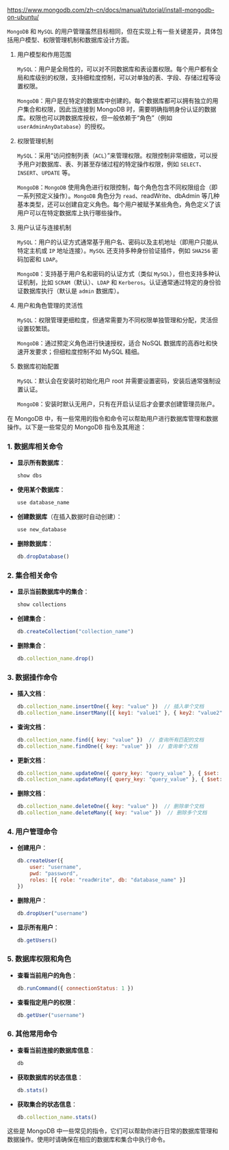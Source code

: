 https://www.mongodb.com/zh-cn/docs/manual/tutorial/install-mongodb-on-ubuntu/

`MongoDB` 和 `MySQL` 的用户管理虽然目标相同，但在实现上有一些关键差异，具体包括用户模型、权限管理机制和数据库设计方面。

1. 用户模型和作用范围

    `MySQL`：用户是全局性的，可以对不同数据库和表设置权限。每个用户都有全局和库级别的权限，支持细粒度控制，可以对单独的表、字段、存储过程等设置权限。

    `MongoDB`：用户是在特定的数据库中创建的。每个数据库都可以拥有独立的用户集合和权限，因此当连接到 MongoDB 时，需要明确指明身份认证的数据库。权限也可以跨数据库授权，但一般依赖于“角色”（例如 `userAdminAnyDatabase`）的授权。

2. 权限管理机制

    `MySQL`：采用“访问控制列表（`ACL`）”来管理权限。权限控制非常细致，可以授予用户对数据库、表、列甚至存储过程的特定操作权限，例如 `SELECT`、`INSERT`、`UPDATE` 等。

    `MongoDB`：`MongoDB` 使用角色进行权限控制，每个角色包含不同权限组合（即一系列预定义操作）。`MongoDB` 角色分为 `read`、readWrite、dbAdmin 等几种基本类型，还可以创建自定义角色。每个用户被赋予某些角色，角色定义了该用户可以在特定数据库上执行哪些操作。

3. 用户认证与连接机制

    `MySQL`：用户的认证方式通常基于用户名、密码以及主机地址（即用户只能从特定主机或 `IP` 地址连接）。`MySQL` 还支持多种身份验证插件，例如 `SHA256` 密码加密和 `LDAP`。

    `MongoDB`：支持基于用户名和密码的认证方式（类似 `MySQL`），但也支持多种认证机制，比如 `SCRAM`（默认）、`LDAP` 和 `Kerberos`。认证通常通过特定的身份验证数据库执行（默认是 `admin` 数据库）。

4. 用户和角色管理的灵活性

    `MySQL`：权限管理更细粒度，但通常需要为不同权限单独管理和分配，灵活但设置较繁琐。

    `MongoDB`：通过预定义角色进行快速授权，适合 NoSQL 数据库的高吞吐和快速开发要求；但细粒度控制不如 MySQL 精细。

5. 数据库初始配置

    `MySQL`：默认会在安装时初始化用户 root 并需要设置密码，安装后通常强制设置认证。

    `MongoDB`：安装时默认无用户，只有在开启认证后才会要求创建管理员账户。

在 MongoDB 中，有一些常用的指令和命令可以帮助用户进行数据库管理和数据操作。以下是一些常见的 MongoDB 指令及其用途：

### 1. 数据库相关命令

- **显示所有数据库**：
  ```javascript
  show dbs
  ```

- **使用某个数据库**：
  ```javascript
  use database_name
  ```

- **创建数据库**（在插入数据时自动创建）：
  ```javascript
  use new_database
  ```

- **删除数据库**：
  ```javascript
  db.dropDatabase()
  ```

### 2. 集合相关命令

- **显示当前数据库中的集合**：
  ```javascript
  show collections
  ```

- **创建集合**：
  ```javascript
  db.createCollection("collection_name")
  ```

- **删除集合**：
  ```javascript
  db.collection_name.drop()
  ```

### 3. 数据操作命令

- **插入文档**：
  ```javascript
  db.collection_name.insertOne({ key: "value" })  // 插入单个文档
  db.collection_name.insertMany([{ key1: "value1" }, { key2: "value2" }])  // 插入多个文档
  ```

- **查询文档**：
  ```javascript
  db.collection_name.find({ key: "value" })  // 查询所有匹配的文档
  db.collection_name.findOne({ key: "value" })  // 查询单个文档
  ```

- **更新文档**：
  ```javascript
  db.collection_name.updateOne({ query_key: "query_value" }, { $set: { update_key: "new_value" } })  // 更新单个文档
  db.collection_name.updateMany({ query_key: "query_value" }, { $set: { update_key: "new_value" } })  // 更新多个文档
  ```

- **删除文档**：
  ```javascript
  db.collection_name.deleteOne({ key: "value" })  // 删除单个文档
  db.collection_name.deleteMany({ key: "value" })  // 删除多个文档
  ```

### 4. 用户管理命令

- **创建用户**：
  ```javascript
  db.createUser({
      user: "username",
      pwd: "password",
      roles: [{ role: "readWrite", db: "database_name" }]
  })
  ```

- **删除用户**：
  ```javascript
  db.dropUser("username")
  ```

- **显示所有用户**：
  ```javascript
  db.getUsers()
  ```

### 5. 数据库权限和角色

- **查看当前用户的角色**：
  ```javascript
  db.runCommand({ connectionStatus: 1 })
  ```

- **查看指定用户的权限**：
  ```javascript
  db.getUser("username")
  ```

### 6. 其他常用命令

- **查看当前连接的数据库信息**：
  ```javascript
  db
  ```

- **获取数据库的状态信息**：
  ```javascript
  db.stats()
  ```

- **获取集合的状态信息**：
  ```javascript
  db.collection_name.stats()
  ```

这些是 MongoDB 中一些常见的指令，它们可以帮助你进行日常的数据库管理和数据操作。使用时请确保在相应的数据库和集合中执行命令。